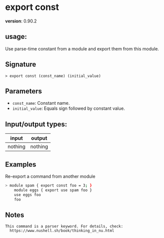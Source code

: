 # export const

**version**: 0.90.2

## **usage**:

Use parse-time constant from a module and export them from this module.

## Signature

`> export const (const_name) (initial_value)`

## Parameters

- `const_name`: Constant name.
- `initial_value`: Equals sign followed by constant value.

## Input/output types:

| input   | output  |
| ------- | ------- |
| nothing | nothing |

## Examples

Re-export a command from another module

```bash
> module spam { export const foo = 3; }
    module eggs { export use spam foo }
    use eggs foo
    foo

```

## Notes

```text
This command is a parser keyword. For details, check:
  https://www.nushell.sh/book/thinking_in_nu.html
```
